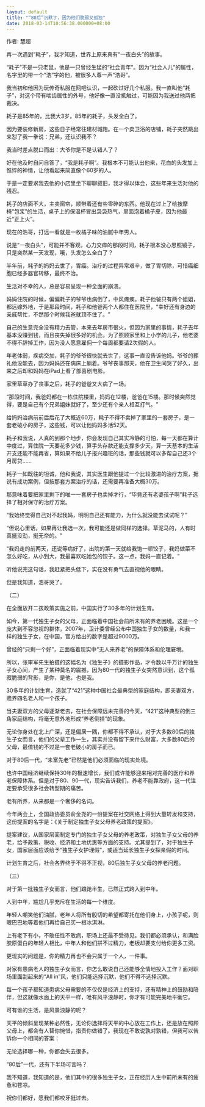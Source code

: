 ```yaml
---
layout: default
title: "“80后”沉默了，因为他们脆弱又孤独"
date: 2018-03-14T10:56:38.000000+08:00
---
```


作者: 慧超

再一次遇到‌‌“耗子‌‌”，我才知道，世界上原来真有‌‌“一夜白头‌‌”的故事。

‌‌“耗子‌‌”不是一只老鼠，他是一只曾经生猛的‌‌“社会青年‌‌”。因为‌‌“社会人儿‌‌”的属性，名字里的带一个‌‌“浩‌‌”字的他，被很多人尊一声‌‌“浩哥‌‌”。

我当初和他因为玩传奇私服在网吧认识，一起砍过好几个私服。我一直叫他‌‌“耗子‌‌”，对这个带有啮齿属性的外号，他好像一直没抵触过，可能因为我送过他两把裁决。

耗子是85年的，比我大3岁，85年的耗子，头发全白了。

因为要装修新房，这些日子经常往建材城跑。在一个卖卫浴的店铺，耗子突然跳出来怼了我一拳说：兄弟，还认识我不？

我当时差点脱口而出：大爷你是不是认错人了？

好在他及时自问自答了，‌‌“我是耗子啊‌‌”。我根本不可能认出他来，花白的头发加上憔悴的神情，让他看起来简直像个60岁的人。

于是一定要求我去他的小店里坐下聊聊叙旧，我才得以体会，这些年来生活对他的残忍。

耗子的店面不大，主卖窗帘，顺带着还有些零碎的东西。他现在过上了给按摩椅‌‌“包浆‌‌”的生活，桌子上的保温杯冒出袅袅热气，里面泡着橘子皮，因为他最近‌‌“正上火‌‌”。

现在的浩哥，打远一看就是一枚橘子味的油腻中年男人。

说是‌‌“一夜白头‌‌”，可能并不客观，心力交瘁的那段时间，耗子根本没心思照镜子，只是突然某一天发现，哦，头发怎么全白了？

半年前，耗子的妈妈去世了，胃癌。治疗的过程异常艰辛，做了胃切除，可惜癌细胞已经多器官转移，最终不治。

生活对不幸的人，总是容易呈现一种全面的崩溃。

妈妈住院的时候，偏偏耗子的爷爷也病倒了，中风瘫痪。耗子他爸只有两个姐姐，都远嫁外地，于是那段时间，耗子和他爸两个人都住在医院里，‌‌“幸好还有身边的亲戚帮忙，不然那个时候我爸就顶不住了。‌‌”

自己的生意完全没有精力去管，本来去年房市很火，但因为家里的事情，耗子去年基本没赚到钱，而且丧失掉很多好的机会。为了照顾家里和上小学的儿子，他老婆不得不辞掉工作，因为没人愿意雇佣一个每周都要请2次假的人。

年老体弱，疾病交加，耗子的爷爷很快就去世了，这事一直没告诉他妈。爷爷的葬礼他没能去，因为妈妈还在病床上躺着。爷爷丧事那天，他在卫生间哭了好久，出来之后却和妈妈在iPad上看了部喜剧电影。

家里草草办了丧事之后，耗子的爸爸又大病了一场。

‌‌“那段时间，我爸妈都在一栋住院楼里，妈妈在12楼，爸爸在15楼。那时候突然觉得，要是自己有个兄弟姐妹就好了，至少还有个亲人相互打气。‌‌”

给妈妈治病前前后后花了大概近60万，耗子不得不卖掉了家里的一套房子，是一套老破小的房子，这些钱，可以让他妈妈多活52天。

耗子和我说，人真的到那个地步，你会发现自己其实冷静的可怕，每一天都在算计中度过，算住院一天要花多少钱，算手头存款还能支撑多少天，算一天基本的生活开支还能不能再省，算如果不给儿子报兴趣班的话，那些钱就可以多帮自己还3个月房贷……

耗子一如既往的坦诚，他和我说，其实医生跟他提过一个比较激进的治疗方案，据说有成功案例，但按那套方案治疗的话，还需要再准备大概30万。

那意味着要把家里剩下的唯一一套房子也卖掉才行，‌‌“毕竟还有老婆孩子啊‌‌”耗子选择了相对保守的治疗方案。

‌‌“我始终觉得自己对不起我妈，明明自己还有能力，为什么就没能去试试呢？‌‌”

‌‌“但说心里话，如果再让我选一次，我可能还是做同样的选择。草泥马的，人有时真挺没劲，挺无奈的。‌‌”

‌‌“我妈走的前两天，还说等病好了，出院的第一天就给我饱一顿饺子，我妈做菜不怎么好吃，从小到大，我最喜欢吃她包的饺子。这一点，我妈一直记着。‌‌”

听他说完这句话，我赶紧把头低下，实在没有勇气去直视他的眼睛。

但是我知道，浩哥哭了。

（二）

在全面放开二孩政策实施之前，中国实行了30多年的计划生育。

如今，第一代独生子女的父母，正面临着中国社会前所未有的养老困境。这是一个庞大到不容忽视的群体，2007年，卫计委曾经公布中国独生子女的数量，和我一样的独生子女，在中国，官方给出的数字是超过9000万。

曾经的‌‌“只剩一个好‌‌”，正面临着现实中‌‌“无人来养老‌‌”的保障体系和伦理窘境。

所以，张审军先生拍摄的这幅名为《独生子》的摄影作品，才令数以千万计的独生子女心间，产生了某种莫名的震撼，因为80一代的独生子女突然意识到，这个孤寂脆弱的背影，是你，是他，也是我。

30多年的计划生育，造就了‌‌“421‌‌”这种中国社会最典型的家庭结构，即夫妻双方，赡养四名老人和一个孩子。

当夫妻双方的父母逐渐老去，在社会保障远未完善的今天，‌‌“421‌‌”这种典型的倒三角家庭结构，将毫无意外地形成‌‌“养老倒挂‌‌”的现象。

无论你身处在北上广深，还是偏居一隅，你都不得不承认，对于大多数80后的独生子女而言，他们的父辈工作一生，其实并没有留下来什么财富，大多数80后的父母，最值钱的不过是一套老破小的房子而已。

对于80后一代，‌‌“未富先老‌‌”已然是他们必须面临的现实处境。

也许中国经济继续保持30年的极速增长，我们或许能够迎来相对完善的医疗和养老保障体系。但是对于80、90一代，现实告诉我们，养老不能靠政府，这一代注定要承受很多社会转型期的痛苦。

老有所养，从来都是一个奢侈的名词。

今年两会上，全国政协委员俞金尧的一份提案在社交网络上得到大量转发和支持，这份提案的名字是：《关于制定独生子女父母养老政策的提案》。

提案建议，从国家层面制定专门的独生子女父母的养老政策，对独生子女父母的养老，给予政策、税收、经济和土地优惠等方面的支持。尤其提到了，对于独生子女，国家层面应该给予‌‌“独生子女护理假‌‌”，或适当延长独生子女探亲假的时间。

计划生育之后，社会各界终于不得不正视，80后独生子女父母的养老问题。

（三）

对于第一批独生子女而言，他们踉跄半生，已然正式跨入到中年。

人到中年，尴尬几乎充斥在生活的每一个维度。

年轻人嘲笑他们油腻，老年人将所有殷切的希望都寄托在他们身上，小孩子呢，则眼巴巴地等着他们再给自己买一根冰淇淋。

上有老下有小，不敢任性不敢病，职场上还最不受待见。我们都必须承认，和满脸胶原蛋白的年轻人相比，中年人和他们拼不过精力，老板却要支付给你更多工资。

更现实的问题是，你的精力再也不会只属于一个人，一件事。

对家有患病老人的独生子女而言，你怎么敢说自己还能够全情地投入工作？面对职场里面刮起来的‌‌“All in‌‌”风，他们只能选择沉默，他们不得不选择沉默。

每一个孩子都知道患病父母需要的不仅仅是经济上的支持，还有精神上的鼓励和陪伴，但这就像水面上的天平一样，唯有风平浪静时，你才有可能完美地平衡它。

可有谁的生活，是风景浪静的呢？

天平的倾斜呈现某种必然性，无论你选择将天平的中心放在工作上，还是放在照顾父母上，都会有人替你惋惜，指责你做错了。我现在不敢说孰对孰错，但我可以告诉你一个相同的答案：

无论选择哪一种，你都会失去很多。

‌‌“80后‌‌”一代，还有下半场可言吗？

我不知道，我知道的是，他们其中的很多独生子女，正在经历人生中前所未有的疲惫和苍凉。

祝你们都好，愿我们都咬牙挺过去。​

